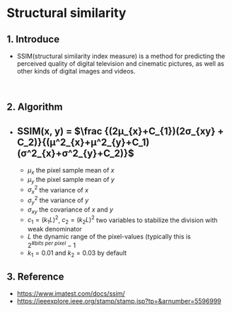 # Structural similarity

## 1. Introduce
- SSIM(structural similarity index measure) is a method for predicting the perceived quality of digital television and cinematic pictures, as well as other kinds of digital images and videos. 
</br>

## 2. Algorithm
- ## SSIM(x, y) = $\frac {(2μ_{x}+C_{1})(2σ_{xy} + C_2)}{(μ^2_{x}+μ^2_{y}+C_1)(σ^2_{x}+σ^2_{y}+C_2)}$
    - $\mu _{x}$ the pixel sample mean of ${\displaystyle x}$ 
    - $\mu _{y}$ the pixel sample mean of ${\displaystyle y}$
    - ${\displaystyle \sigma _{x}^{2}}$ the variance of ${\displaystyle x}$
    - ${\displaystyle \sigma _{y}^{2}}$ the variance of ${\displaystyle y}$
    - ${\displaystyle \sigma _{xy}}$ the covariance of ${\displaystyle x}$ and ${\displaystyle y}$
    - ${\displaystyle c_{1}=(k_{1}L)^{2}}$, ${\displaystyle c_{2}=(k_{2}L)^{2}}$ two variables to stabilize the division with weak denominator
    - ${\displaystyle L}$ the dynamic range of the pixel-values (typically this is ${\displaystyle 2^{\#bits\ per\ pixel}-1}$
    - ${\displaystyle k_{1}=0.01}$ and ${\displaystyle k_{2}=0.03}$ by default

## 3. Reference 
- https://www.imatest.com/docs/ssim/
- https://ieeexplore.ieee.org/stamp/stamp.jsp?tp=&arnumber=5596999